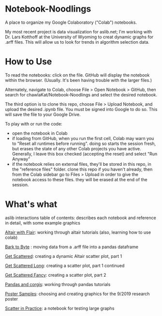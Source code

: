 # Notebook-Noodlings
A place to organize my Google Colaboratory ("Colab") notebooks.

My most recent project is data visualization for aslib.net; I'm working with Dr. Lars Kotthoff at the University of Wyoming to creat dynamic graphs for .arff files. This will allow us to look for trends in algorithm selection data.

# How to Use
To read the notebooks: click on the file. GitHub will display the notebook within the browser. (Usually. It's been having trouble with the larger files.)

Alternately, navigate to Colab, choose File > Open Notebook > GitHub, then search for chawlaKat/Notebook-Noodlings and select the desired notebook. 

The third option is to clone this repo, choose File > Upload Notebook, and upload the desired .ipynb file. You must be signed into Google to do so. This will save the file to your Google Drive.

To play with or run the code: 
- open the notebook in Colab
- if loading from GitHub, when you run the first cell, Colab may warn you to "Reset all runtimes before running". doing so starts the session fresh, but erases the state of any other Colab projects you have active. Generally, I leave this box checked (accepting the reset) and select "Run Anyway"
- if the notebook relies on external files, they'll be stored in this repo, in the "reference files" folder. clone this repo if you haven't already, then from the Colab sidebar go to Files > Upload in order to give the notebook access to these files. they will be erased at the end of the session.

# What's what
aslib interactions table of contents: describes each notebook and reference in detail, with some example graphics

<a href="https://colab.research.google.com/github/chawlaKat/Notebook-Noodlings/blob/master/Altair_with_Flair.ipynb">Altair with Flair</a>: working through altair tutorials (also, learning how to use colab) 

<a href="https://colab.research.google.com/github/chawlaKat/Notebook-Noodlings/blob/master/Bark_to_Byte.ipynb">Bark to Byte</a>
: moving data from a .arff file into a pandas dataframe 

<a href="https://colab.research.google.com/github/chawlaKat/Notebook-Noodlings/blob/master/Get_Scattered.ipynb">Get Scattered</a>: creating a dynamic Altair scatter plot, part 1 

<a href="https://colab.research.google.com/github/chawlaKat/Notebook-Noodlings/blob/master/Get_Scattered_Long.ipynb">Get Scattered Long</a>: creating a scatter plot, part 1 continued

<a href="
https://colab.research.google.com/github/chawlaKat/Notebook-Noodlings/blob/master/Get_Scattered_Fancy.ipynb">Get Scattered Fancy</a>: creating a scatter plot, part 2

<a href="https://colab.research.google.com/github/chawlaKat/Notebook-Noodlings/blob/master/Pandas_and_corgis.ipynb">Pandas and corgis</a>: working through pandas tutorials

<a href="https://colab.research.google.com/github/chawlaKat/Notebook-Noodlings/blob/master/Poster_Samples.ipynb">Poster Samples</a>: choosing and creating graphics for the 9/2019 research poster

<a href = "https://colab.research.google.com/github/chawlaKat/Notebook-Noodlings/blob/master/Scatter_in_Practice.ipynb">Scatter in Practice</a>: a notebook for testing large graphs 

